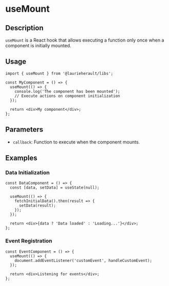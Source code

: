 # useMount

## Description
`useMount` is a React hook that allows executing a function only once when a component is initially mounted.

## Usage
```tsx
import { useMount } from '@laurieherault/libs';

const MyComponent = () => {
  useMount(() => {
    console.log('The component has been mounted');
    // Execute actions on component initialization
  });

  return <div>My component</div>;
};
```

## Parameters
- `callback`: Function to execute when the component mounts.

## Examples

### Data Initialization
```tsx
const DataComponent = () => {
  const [data, setData] = useState(null);

  useMount(() => {
    fetchInitialData().then(result => {
      setData(result);
    });
  });

  return <div>{data ? 'Data loaded' : 'Loading...'}</div>;
};
```

### Event Registration
```tsx
const EventComponent = () => {
  useMount(() => {
    document.addEventListener('customEvent', handleCustomEvent);
  });

  return <div>Listening for events</div>;
};
```
